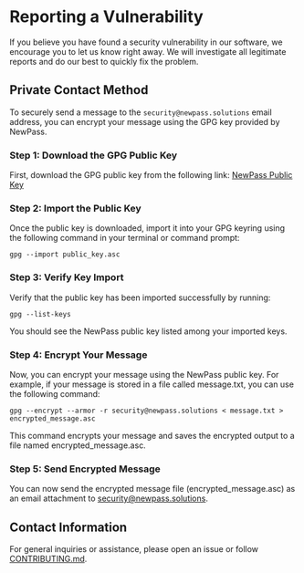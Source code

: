 # Reporting a Vulnerability

If you believe you have found a security vulnerability in our software, we encourage you to let us know right away. We will investigate all legitimate reports and do our best to quickly fix the problem.

## Private Contact Method

To securely send a message to the `security@newpass.solutions` email address, you can encrypt your message using the GPG key provided by NewPass.

### Step 1: Download the GPG Public Key

First, download the GPG public key from the following link:
[NewPass Public Key](https://github.com/6eero/NewPass/blob/master/public_key.asc)

### Step 2: Import the Public Key

Once the public key is downloaded, import it into your GPG keyring using the following command in your terminal or command prompt:

```
gpg --import public_key.asc
```

### Step 3: Verify Key Import
Verify that the public key has been imported successfully by running:

```
gpg --list-keys
```

You should see the NewPass public key listed among your imported keys.

### Step 4: Encrypt Your Message

Now, you can encrypt your message using the NewPass public key. For example, if your message is stored in a file called message.txt, you can use the following command:

```
gpg --encrypt --armor -r security@newpass.solutions < message.txt > encrypted_message.asc
```

This command encrypts your message and saves the encrypted output to a file named encrypted_message.asc.

### Step 5: Send Encrypted Message
You can now send the encrypted message file (encrypted_message.asc) as an email attachment to security@newpass.solutions. 

## Contact Information

For general inquiries or assistance, please open an issue or follow [CONTRIBUTING.md](https://github.com/6eero/NewPass/blob/master/CONTRIBUTING.md).

